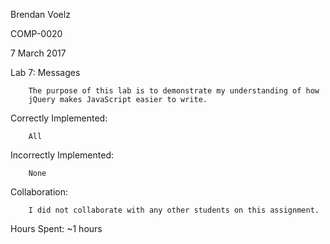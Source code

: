 Brendan Voelz

COMP-0020

7 March 2017

Lab 7: Messages

        The purpose of this lab is to demonstrate my understanding of how
        jQuery makes JavaScript easier to write.

Correctly Implemented:

        All

Incorrectly Implemented:

        None

Collaboration:

        I did not collaborate with any other students on this assignment.

Hours Spent:
        ~1 hours

        